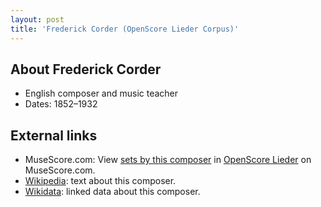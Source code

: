 ```yaml
---
layout: post
title: 'Frederick Corder (OpenScore Lieder Corpus)'
---
```


## About Frederick Corder

- English composer and music teacher
- Dates: 1852–1932

## External links

- MuseScore.com: View [sets by this composer] in [OpenScore Lieder] on MuseScore.com.
- [Wikipedia]: text about this composer.
- [Wikidata]: linked data about this composer.

[Wikipedia]: https://en.wikipedia.org/wiki/Frederick_Corder
[Wikidata]: https://www.wikidata.org/wiki/Q706644
[sets by this composer]: https://musescore.com/openscore-lieder-corpus/sets?order=title&text=Corder,+Frederick
[OpenScore Lieder]: https://musescore.com/openscore-lieder-corpus

